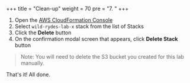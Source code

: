 +++
title = "Clean-up"
weight = 70
pre = "7. "
+++

1. Open the [AWS CloudFormation Console](https://console.aws.amazon.com/cloudformation/home)
2. Select `wild-rydes-lab-x` stack from the list of Stacks
3. Click the **Delete** button
4. On the confirmation modal screen that appears, click **Delete Stack** button

> Note: You will need to delete the S3 bucket you created for this lab manually.

That's it! All done.
